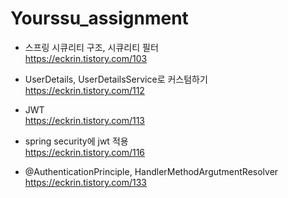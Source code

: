 # Yourssu_assignment

- 스프링 시큐리티 구조, 시큐리티 필터  
https://eckrin.tistory.com/103


- UserDetails, UserDetailsService로 커스텀하기  
https://eckrin.tistory.com/112


- JWT  
https://eckrin.tistory.com/113


- spring security에 jwt 적용  
https://eckrin.tistory.com/116


- @AuthenticationPrinciple, HandlerMethodArgutmentResolver  
https://eckrin.tistory.com/133
